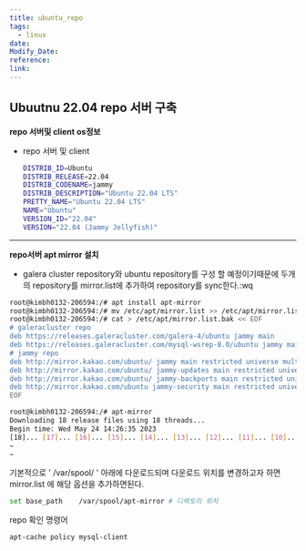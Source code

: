 ```yaml
---
title: ubuntu_repo
tags:
  - linux
date: 
Modify_Date: 
reference: 
link:
---
```


## Ubuutnu 22.04 repo 서버 구축

**repo 서버및 client os정보**

- repo 서버 및 client

  ```bash
  DISTRIB_ID=Ubuntu
  DISTRIB_RELEASE=22.04
  DISTRIB_CODENAME=jammy
  DISTRIB_DESCRIPTION="Ubuntu 22.04 LTS"
  PRETTY_NAME="Ubuntu 22.04 LTS"
  NAME="Ubuntu"
  VERSION_ID="22.04"
  VERSION="22.04 (Jammy Jellyfish)"
  ```

---

**repo서버 apt mirror 설치**

- galera cluster repository와 ubuntu repository를 구성 할 예정이기때문에 두개의 repository를 mirror.list에 추가하여 repository를 sync한다.:wq

```bash
root@kimbh0132-206594:/# apt install apt-mirror
root@kimbh0132-206594:/# mv /etc/apt/mirror.list >> /etc/apt/mirror.list.bak
root@kimbh0132-206594:/# cat > /etc/apt/mirror.list.bak << EOF
# galeracluster repo
deb https://releases.galeracluster.com/galera-4/ubuntu jammy main
deb https://releases.galeracluster.com/mysql-wsrep-8.0/ubuntu jammy main
# jammy repo
deb http://mirror.kakao.com/ubuntu/ jammy main restricted universe multiverse
deb http://mirror.kakao.com/ubuntu/ jammy-updates main restricted universe multiverse
deb http://mirror.kakao.com/ubuntu/ jammy-backports main restricted universe multiverse
deb http://mirror.kakao.com/ubuntu jammy-security main restricted universe multiverse
EOF

root@kimbh0132-206594:/# apt-mirror
Downloading 18 release files using 18 threads...
Begin time: Wed May 24 14:26:35 2023
[18]... [17]... [16]... [15]... [14]... [13]... [12]... [11]... [10]... [9]... [8]... [7]... [6]... [5]... [4]... [3]... [2]... [1]... [0]...
~
~
```

기본적으로 ' /var/spool/ ' 아래에 다운로드되며 다운로드 위치를 변경하고자 하면 mirror.list 에 해당 옵션을 추가하면된다.

```bash
set base_path    /var/spool/apt-mirror # 디렉토리 위치
```

repo 확인 명령어

```bash
apt-cache policy mysql-client
```

